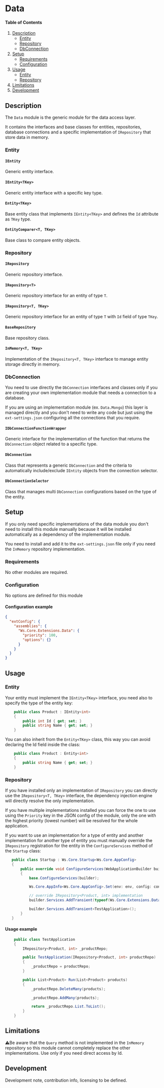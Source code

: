 # Data

#### Table of Contents

1. [Description](#description)
   - [Entity](#description-entity)
   - [Repository](#description-repository)
   - [DbConnection](#description-dbconnection)
1. [Setup](#setup)
   - [Requirements](#setup-requirements)
   - [Configuration](#setup-configuration)
1. [Usage](#usage)
   - [Entity](#usage-entity)
   - [Repository](#usage-repository)
1. [Limitations](#limitations)
1. [Development](#development)

## <a id="description"></a>Description

The `Data` module is the generic module for the data access layer.

It contains the interfaces and base classes for entities, repositories, database connections and a specific implementation of `IRepository` that store data in memory.

### <a id="description-entity"></a>Entity

#### `IEntity`

Generic entity interface.

#### `IEntity<TKey>`

Generic entity interface with a specific key type.

#### `Entity<TKey>`

Base entity class that implements `IEntity<TKey>` and defines the `Id` attribute as `TKey` type.

#### `EntityComparer<T, TKey>`

Base class to compare entity objects.

### <a id="description-repository"></a>Repository

#### `IRepository`

Generic repository interface.

#### `IRepository<T>`

Generic repository interface for an entity of type `T`.

#### `IRepository<T, TKey>`

Generic repository interface for an entity of type `T` with `Id` field of type `TKey`.

#### `BaseRepository`

Base repository class.

#### `InMemory<T, TKey>`

Implementation of the `IRepository<T, TKey>` interface to manage entity storage directly in memory.

### <a id="description-dbconnection"></a>DbConnection

You need to use directly the `DbConnection` interfaces and classes only if you are creating your own implementation module that needs a connection to a database.

If you are using an implementation module (ex. `Data.Mongo`) this layer is managed directly and you don't need to write any code but just using the `ext-settings.json` configuring all the connections that you require.

#### `IDbConnectionFunctionWrapper`

Generic interface for the implementation of the function that returns the `DbConnection` object related to a specific type.

#### `DbConnection`

Class that represents a generic `DbConnection` and the criteria to automatically include/exclude `IEntity` objects from the connection selector.

#### `DbConnectionSelector`

Class that manages multi `DbConnection` configurations based on the type of the entity.

## <a id="setup"></a>Setup

If you only need specific implementations of the data module you don't need to install this module manually because it will be installed automatically as a dependency of the implementation module.

You need to install and add it to the `ext-settings.json` file only if you need the `InMemory` repository implementation.

### <a id="setup-requirements"></a>Requirements

No other modules are required.

### <a id="setup-configuration"></a>Configuration

No options are defined for this module

#### Configuration example

```json
{
  "extConfig": {
    "assemblies": {
      "Ws.Core.Extensions.Data": {
        "priority": 100,
        "options": {}
      }
    }
  }
}
```

## <a id="usage"></a>Usage

### <a id="usage-entity"></a>Entity

Your entity must implement the `IEntity<TKey>` interface, you need also to specify the type of the entity key:

```csharp
    public class Product : IEntity<int>
    {
        public int Id { get; set; }
        public string Name { get; set; }
    }
```

You can also inherit from the `Entity<TKey>` class, this way you can avoid declaring the Id field inside the class:

```csharp
    public class Product : Entity<int>
    {
        public string Name { get; set; }
    }
```

### <a id="usage-repository"></a>Repository

If you have installed only an implementation of `IRepository` you can directly use the `IRepository<T, TKey>` interface, the dependency injection engine will directly resolve the only implementation.

If you have multiple implementations installed you can force the one to use using the `Priority` key in the JSON config of the module, only the one with the highest priority (lowest number) will be resolved for the whole application.

If you want to use an implementation for a type of entity and another implementation for another type of entity you must manually override the `IRepository` registration for the entity in the `ConfigureServices` method of the `Startup` class:

```csharp
   public class Startup : Ws.Core.Startup<Ws.Core.AppConfig>
   {
       public override void ConfigureServices(WebApplicationBuilder builder)
       {
           base.ConfigureServices(builder);

           Ws.Core.AppInfo<Ws.Core.AppConfig>.Set(env: env, config: config, services: builder.Services);

           // override IRepository<Product, int> implementation
           builder.Services.AddTransient(typeof(Ws.Core.Extensions.Data.IRepository<Product, int>), typeof(Ws.Core.Extensions.Data.Repository.FileSystem<Product, int>));

           builder.Services.AddTransient<TestApplication>();
       }
   }
```

#### Usage example

```csharp
    public class TestApplication
    {
        IRepository<Product, int> _productRepo;

        public TestApplication(IRepository<Product, int> productRepo)
        {
            _productRepo = productRepo;
        }

        public List<Product> Run(List<Product> products)
        {
            _productRepo.DeleteMany(products);

            _productRepo.AddMany(products);

            return _productRepo.List.ToList();
        }
    }
```

## <a id="limitations"></a>Limitations

⚠️Be aware that the `Query` method is not implemented in the `InMemory` repository so this module cannot completely replace the other implementations. Use only if you need direct access by Id.

## <a id="development"></a>Development

Development note, contribution info, licensing to be defined.
